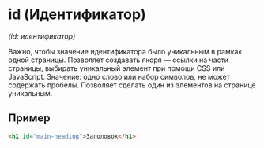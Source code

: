 # id (Идентификатор)

_(id: идентификатор)_

Важно, чтобы значение идентификатора было уникальным в рамках одной страницы. Позволяет создавать якоря — ссылки на части страницы, выбирать уникальный элемент при помощи CSS или JavaScript. Значение: одно слово или набор символов, не может содержать пробелы. Позволяет сделать один из элементов на странице уникальным.

## Пример

```html
<h1 id="main-heading">Заголовок</h1>
```
